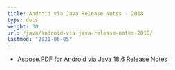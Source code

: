 ```yaml
---
title: Android via Java Release Notes - 2018
type: docs
weight: 30
url: /java/android-via-java-release-notes-2018/
lastmod: "2021-06-05"
---
```


- [Aspose.PDF for Android via Java 18.6 Release Notes](/pdf/java/aspose-pdf-for-android-via-java-18-6-release-notes/)
